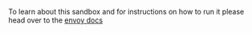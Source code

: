 To learn about this sandbox and for instructions on how to run it please head over
to the [envoy docs](https://envoyproxy.github.io/envoy/install/sandboxes/front_proxy.html)
